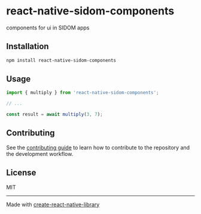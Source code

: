 # react-native-sidom-components

components for ui in SIDOM apps

## Installation

```sh
npm install react-native-sidom-components
```

## Usage

```js
import { multiply } from 'react-native-sidom-components';

// ...

const result = await multiply(3, 7);
```

## Contributing

See the [contributing guide](CONTRIBUTING.md) to learn how to contribute to the repository and the development workflow.

## License

MIT

---

Made with [create-react-native-library](https://github.com/callstack/react-native-builder-bob)

